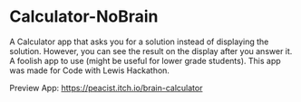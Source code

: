 # Calculator-NoBrain
 
A Calculator app that asks you for a solution instead of displaying the solution. However, you can see the result on the display after you answer it. A foolish app to use (might be useful for lower grade students). This app was made for Code with Lewis Hackathon.

Preview App: https://peacist.itch.io/brain-calculator